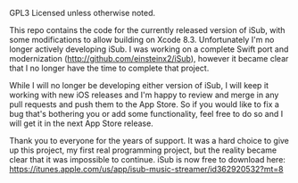 GPL3 Licensed unless otherwise noted. 

This repo contains the code for the currently released version of iSub, with some modifications to allow building on Xcode 8.3. Unfortunately I'm no longer actively developing iSub. I was working on a complete Swift port and modernization (http://github.com/einsteinx2/iSub), however it became clear that I no longer have the time to complete that project. 

While I will no longer be developing either version of iSub, I will keep it working with new iOS releases and I'm happy to review and merge in any pull requests and push them to the App Store. So if you would like to fix a bug that's bothering you or add some functionality, feel free to do so and I will get it in the next App Store release.

Thank you to everyone for the years of support. It was a hard choice to give up this project, my first real programming project, but the reality became clear that it was impossible to continue. iSub is now free to download here: https://itunes.apple.com/us/app/isub-music-streamer/id362920532?mt=8
